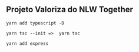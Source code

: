 ## Projeto Valoriza do NLW Together

```
yarn add typescript -D
```

```
yarn tsc --init =>  yarn tsc
```

```
yarn add express
```
